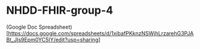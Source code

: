 # NHDD-FHIR-group-4

(Google Doc Spreadsheet)[https://docs.google.com/spreadsheets/d/1xibafPKknzNSWjhLrzarehG3PJABt_JIs9Epm0YC5IY/edit?usp=sharing]
